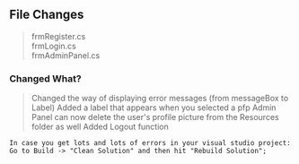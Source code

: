 ## File Changes
> frmRegister.cs <br/>
> frmLogin.cs <br/>
> frmAdminPanel.cs

### Changed What?
> Changed the way of displaying error messages (from messageBox to Label)
> Added a label that appears when you selected a pfp
> Admin Panel can now delete the user's profile picture from the Resources folder as well
> Added Logout function
```
In case you get lots and lots of errors in your visual studio project:
Go to Build -> "Clean Solution" and then hit "Rebuild Solution";
```